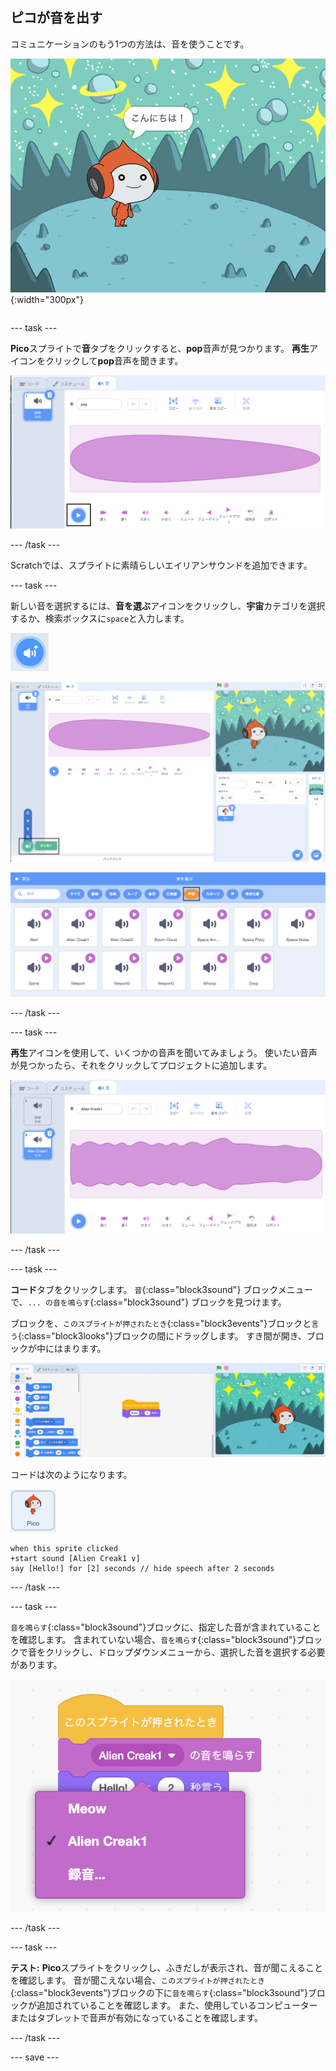 ## ピコが音を出す

<div style="display: flex; flex-wrap: wrap">
<div style="flex-basis: 200px; flex-grow: 1; margin-right: 15px;">
コミュニケーションのもう1つの方法は、音を使うことです。
</div>
<div>

![Picoスプライトが「こんにちは！」と言う](images/pico-step2.png){:width="300px"}

</div>
</div>

--- task ---

**Pico**スプライトで**音**タブをクリックすると、**pop**音声が見つかります。 **再生**アイコンをクリックして**pop**音声を聞きます。

![「音」タブでpop音声を再生します。](images/pico-sound-play.png)

--- /task ---

Scratchでは、スプライトに素晴らしいエイリアンサウンドを追加できます。

--- task ---

新しい音を選択するには、**音を選ぶ**アイコンをクリックし、**宇宙**カテゴリを選択するか、検索ボックスに`space`と入力します。

![「音を選ぶ」アイコン。](images/sound-button.png)

![「音を選択」がハイライトされたScratchエディタ。](images/pico-choose-sound.png)

![サウンドライブラリの「宇宙」カテゴリ。](images/pico-space-category.png)

--- /task ---

--- task ---

**再生**アイコンを使用して、いくつかの音声を聞いてみましょう。 使いたい音声が見つかったら、それをクリックしてプロジェクトに追加します。

![「音」タブでpop音声の下にサンプル音 (Alien Creak1) が表示されている。](images/pico-inserted-sound.png)

--- /task ---

--- task ---

**コード**タブをクリックします。 `音`{:class="block3sound"} ブロックメニューで、`... の音を鳴らす`{:class="block3sound"} ブロックを見つけます。

ブロックを、`このスプライトが押されたとき`{:class="block3events"}ブロックと`言う`{:class="block3looks"}ブロックの間にドラッグします。 すき間が開き、ブロックが中にはまります。

![「音を鳴らす」ブロックが2つのブロックの間に追加される様子。](images/pico-insert-block.gif)

コードは次のようになります。

![Pico スプライト。](images/pico-sprite.png)

```blocks3
when this sprite clicked
+start sound [Alien Creak1 v] 
say [Hello!] for [2] seconds // hide speech after 2 seconds
```

--- /task ---

--- task ---

`音を鳴らす`{:class="block3sound"}ブロックに、指定した音が含まれていることを確認します。 含まれていない場合、`音を鳴らす`{:class="block3sound"}ブロックで音をクリックし、ドロップダウンメニューから、選択した音を選択する必要があります。

![「音を鳴らす」ブロック内で、ドロップダウンメニューからAlien Creak1音声をクリックする。](images/pico-sound-menu.png)

--- /task ---

--- task ---

**テスト:** **Pico**スプライトをクリックし、ふきだしが表示され、音が聞こえることを確認します。 音が聞こえない場合、`このスプライトが押されたとき`{:class="block3events"}ブロックの下に`音を鳴らす`{:class="block3sound"}ブロックが追加されていることを確認します。 また、使用しているコンピューターまたはタブレットで音声が有効になっていることを確認します。

--- /task ---

--- save ---

